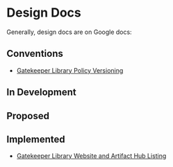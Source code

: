 # Design Docs
Generally, design docs are on Google docs:

## Conventions
* [Gatekeeper Library Policy Versioning](https://docs.google.com/document/d/1IYiypA-mRcdfSVfmoeyuaeG8XtA1u4GkcqH3kEkv2uw/edit)

## In Development

## Proposed

## Implemented
* [Gatekeeper Library Website and Artifact Hub Listing](https://docs.google.com/document/d/1IYiypA-mRcdfSVfmoeyuaeG8XtA1u4GkcqH3kEkv2uw/edit)